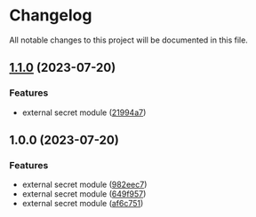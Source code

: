 # Changelog

All notable changes to this project will be documented in this file.

## [1.1.0](https://github.com/easy-modules/terraform-easy-external-secrets/compare/v1.0.0...v1.1.0) (2023-07-20)


### Features

* external secret  module ([21994a7](https://github.com/easy-modules/terraform-easy-external-secrets/commit/21994a71e7562dce6dfe30c4247606f55e2b3865))

## 1.0.0 (2023-07-20)


### Features

* external secret  module ([982eec7](https://github.com/easy-modules/terraform-easy-external-secrets/commit/982eec712bf2b5a34816cbb1fcfdb958b4d35123))
* external secret  module ([649f957](https://github.com/easy-modules/terraform-easy-external-secrets/commit/649f95712d1a32ff61a622f125ac5ffcb8224f68))
* external secret  module ([af6c751](https://github.com/easy-modules/terraform-easy-external-secrets/commit/af6c751b0273dfdcdae30b747455f1cec4f3c23d))
